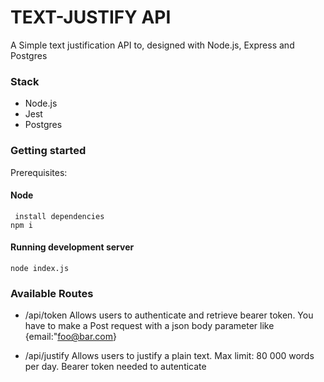 # TEXT-JUSTIFY API

A Simple text justification API to, designed with Node.js, Express and Postgres

### Stack

- Node.js
- Jest
- Postgres

### Getting started

Prerequisites:

#### Node

```
 install dependencies
npm i
```

#### Running development server

```
node index.js
```

### Available Routes

- /api/token
  Allows users to authenticate and retrieve bearer token.
  You have to make a Post request with a json body parameter like {email:"foo@bar.com}

- /api/justify
  Allows users to justify a plain text.
  Max limit: 80 000 words per day.
  Bearer token needed to autenticate
